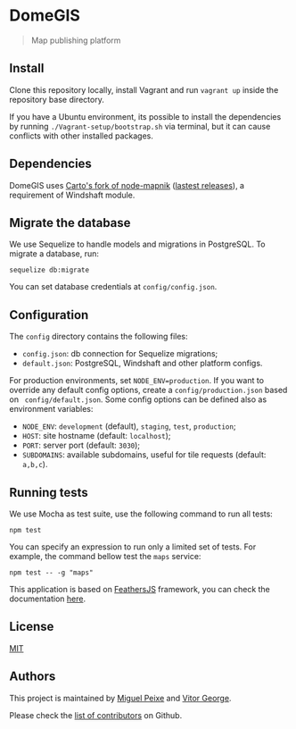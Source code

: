 # DomeGIS

> Map publishing platform

## Install

Clone this repository locally, install Vagrant and run `vagrant up` inside the repository base directory.

If you have a Ubuntu environment, its possible to install the dependencies by running `./Vagrant-setup/bootstrap.sh` via terminal, but it can cause conflicts with other installed packages.

## Dependencies

DomeGIS uses [Carto's fork of node-mapnik](https://github.com/mapnik/node-mapnik) ([lastest releases](https://github.com/CartoDB/node-mapnik/releases)), a requirement of Windshaft module. 

## Migrate the database

We use Sequelize to handle models and migrations in PostgreSQL. To migrate a database, run:

    sequelize db:migrate

You can set database credentials at `config/config.json`.

## Configuration

The `config` directory contains the following files:

- `config.json`: db connection for Sequelize migrations;
- `default.json`: PostgreSQL, Windshaft and other platform configs.

For production environments, set `NODE_ENV=production`. If you want to override any default config options, create a `config/production.json` based on ` config/default.json`. Some config options can be defined also as environment variables:

- `NODE_ENV`: `development` (default), `staging`, `test`, `production`;
- `HOST`: site hostname (default: `localhost`);
- `PORT`: server port (default: `3030`);
- `SUBDOMAINS`: available subdomains, useful for tile requests (default: `a,b,c`).

## Running tests

We use Mocha as test suite, use the following command to run all tests:

    npm test

You can specify an expression to run only a limited set of tests. For example, the command bellow test the `maps` service:

    npm test -- -g "maps"

This application is based on [FeathersJS](http://feathersjs.com) framework, you can check the documentation [here](http://docs.feathersjs.com/).

## License

[MIT](LICENSE)

## Authors

This project is maintained by [Miguel Peixe](https://github.com/miguelpeixe) and [Vitor George](https://github.com/vgeorge).

Please check the [list of contributors](https://github.com/ecodigital/DomeGIS/graphs/contributors) on Github.
